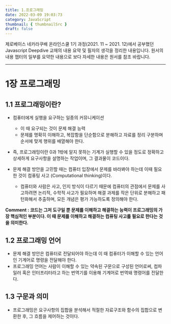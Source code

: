 ```yaml
---
title: 1.프로그래밍
date: 2022-03-09 19:03:73
category: JavaScript
thumbnail: { thumbnailSrc }
draft: false
---
```


제로베이스 네카라쿠배 온라인스쿨 1기 과정(2021. 11 ~ 2021. 12)에서 공부했던 Javascript Deepdive 교재의 내용 요약 및 필자의 생각을 정리한 내용입니다. 원서의 내용 챕터의 일부를 요약한 내용으로 보다 자세한 내용은 원서를 참조 바랍니다.

---

# 1장 프로그래밍

## 1.1 프로그래밍이란?

- 컴퓨터에게 실행을 요구하는 일종의 커뮤니케이션
  - 이 때 요구되는 것이 문제 해결 능력
  - 문제를 명확히 이해하고, 복잡함을 단순함으로 분해하고 자료를 정리 구분하며 순서에 맞게 행위를 배열해야 한다.
- 즉, 프로그래밍이란 0과 1밖에 알지 못하는 기계가 실행할 수 있을 정도로 정확하고 상세하게 요구사항을 설명하는 작업이며, 그 결과물이 코드이다.
- 문제 해결 방안을 고민할 때는 컴퓨터 입장에서 문제를 바라봐야 하는데 이때 필요한 것이 컴퓨팅 사고 (Computational thinking)이다.

  - 컴퓨터와 사람은 사고, 인지 방식이 다르기 때문에 컴퓨터의 관점에서 문제를 사고하려면 논리적, 수학적 사고가 필요하며 해결 과제를 작은 단위로 분해하고 패턴화해서 추출하며, 모든 개념은 평가 가능하도록 정의해야 한다.

**Comment : 코드는 그저 도구일 뿐 문제를 이해하고 해결하는 능력이 프로그래밍의 가장 핵심적인 부분이다. 이 때 문제를 이해하고 해결하는 컴퓨팅 사고를 필요로 한다는 것을 의미한다.**

## 1.2 프로그래밍 언어

- 문제 해결 방안은 컴퓨터로 전달되어야 하는데 이 때 컴퓨터가 이해할 수 있는 언어인 기계어로 명령을 전달해야 한다.
- 프로그래밍 언어는 사람이 이해할 수 있는 약속된 구문으로 구성된 언어로써, 컴파일러 혹은 인터프리터라고 하는 번역기를 이용해 기계어로 번역돼 명령어를 전달한다.

## 1.3 구문과 의미

- 프로그래밍은 요구사항의 집합을 분석해서 적절한 자료구조와 함수의 집합으로 변환한 후, 그 흐름을 제어하는 것이다.
